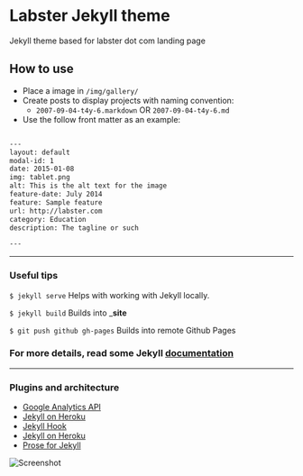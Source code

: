 Labster Jekyll theme
=========================

Jekyll theme based for labster dot com landing page

## How to use
 - Place a image in `/img/gallery/`
 - Create posts to display projects with naming convention:
   - `2007-09-04-t4y-6.markdown` OR `2007-09-04-t4y-6.md`
 - Use the follow front matter as an example:
 
```txt

---
layout: default
modal-id: 1
date: 2015-01-08
img: tablet.png
alt: This is the alt text for the image
feature-date: July 2014
feature: Sample feature
url: http://labster.com
category: Education
description: The tagline or such

---
```


---

### Useful tips

`$ jekyll serve`
Helps with working with Jekyll locally.

`$ jekyll build`
Builds into ___site__

`$ git push github gh-pages`
Builds into remote Github Pages


### For more details, read some Jekyll [documentation](http://jekyllrb.com/)

---

### Plugins and architecture
- [Google Analytics API](https://github.com/developmentseed/jekyll-ga#readme)
- [Jekyll on Heroku](https://github.com/jamesward/jekyll-heroku)
- [Jekyll Hook](https://github.com/developmentseed/jekyll-hook/)
- [Jekyll on Heroku](http://www.jamesward.com/2014/09/24/jekyll-on-heroku)
- [Prose for Jekyll](https://github.com/prose/starter)

![Screenshot](screenshot.png)